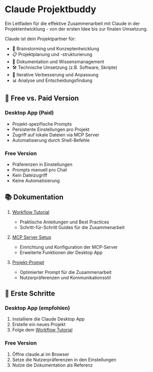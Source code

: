 # Claude Projektbuddy

Ein Leitfaden für die effektive Zusammenarbeit mit Claude in der Projektentwicklung - von der ersten Idee bis zur finalen Umsetzung.

Claude ist dein Projektpartner für:
- 🧠 Brainstorming und Konzeptentwicklung
- 📋 Projektplanung und -strukturierung
- 📝 Dokumentation und Wissensmanagement
- 🛠️ Technische Umsetzung (z.B. Software, Skripte)
- 🔄 Iterative Verbesserung und Anpassung
- 📊 Analyse und Entscheidungsfindung

## 💫 Free vs. Paid Version

### Desktop App (Paid)
- Projekt-spezifische Prompts
- Persistente Einstellungen pro Projekt
- Zugriff auf lokale Dateien via MCP Server
- Automatisierung durch Shell-Befehle

### Free Version
- Präferenzen in Einstellungen
- Prompts manuell pro Chat
- Kein Dateizugriff
- Keine Automatisierung

## 📚 Dokumentation

1. [Workflow Tutorial](claude-workflow-tutorial.md)
   - Praktische Anleitungen und Best Practices
   - Schritt-für-Schritt Guides für die Zusammenarbeit

2. [MCP Server Setup](mcp-server-setup.md)
   - Einrichtung und Konfiguration der MCP-Server
   - Erweiterte Funktionen der Desktop App

3. [Projekt-Prompt](claude-prompt.md)
   - Optimierter Prompt für die Zusammenarbeit
   - Nutzerpräferenzen und Kommunikationsstil

## 🚀 Erste Schritte

### Desktop App (empfohlen)
1. Installiere die Claude Desktop App
2. Erstelle ein neues Projekt
3. Folge dem [Workflow Tutorial](claude-workflow-tutorial.md)

### Free Version
1. Öffne claude.ai im Browser
2. Setze die Nutzerpräferenzen in den Einstellungen
3. Nutze die Dokumentation als Referenz